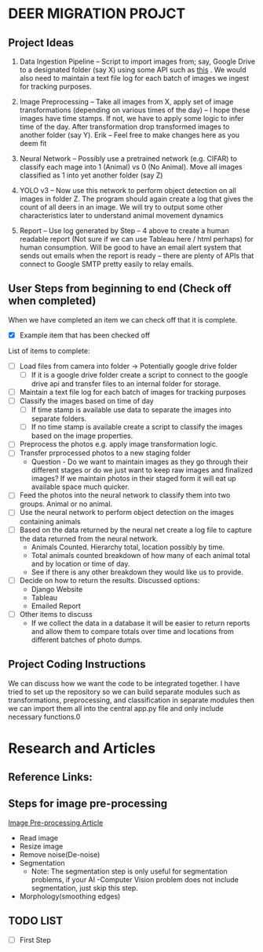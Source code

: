 # DEER MIGRATION PROJCT

## Project Ideas
1. Data Ingestion Pipeline – Script to import images from; say, Google Drive to a designated folder (say X) using some 
API such as [this](https://developers.google.com/drive/api/v3/manage-downloads) . We would also need to maintain a text 
file log for each batch of images we ingest for tracking purposes.

2. Image Preprocessing – Take all images from X, apply set of image transformations (depending on various times of the 
day) – I hope these images have time stamps. If not, we have to apply some logic to infer time of the day. After 
transformation drop transformed images to another folder (say Y). Erik – Feel free to make changes here as you deem fit

3. Neural Network – Possibly use a pretrained network (e.g. CIFAR) to classify each mage into 1 (Animal) vs 0 
(No Animal). Move all images classified as 1 into yet another folder (say Z)

4. YOLO v3 – Now use this network to perform object detection on all images in folder Z. The program should again create
 a log that gives the count of all deers in an image. We will try to output some other characteristics later to 
 understand animal movement dynamics
 
 5. Report – Use log generated by Step – 4 above to create a human readable report (Not sure if we can use Tableau 
 here / html perhaps) for human consumption. Will be good to have an email alert system that sends out emails when the 
 report is ready – there are plenty of APIs that connect to Google SMTP pretty easily to relay emails.
 

## User Steps from beginning to end (Check off when completed)
When we have completed an item we can check off that it is complete.   
-[x] Example item that has been checked off

List of items to complete:
-[ ] Load files from camera into folder &rarr; Potentially google drive folder
    -[ ] If it is a google drive folder create a script to connect to the google drive api and transfer files to an
    internal folder for storage.
-[ ] Maintain a text file log for each batch of images for tracking purposes
-[ ] Classify the images based on time of day
    -[ ] If time stamp is available use data to separate the images into separate folders.
    -[ ] If no time stamp is available create a script to classify the images based on the image properties.
-[ ] Preprocess the photos e.g. apply image transformation logic.
-[ ] Transfer prprocessed photos to a new staging folder
    * Question - Do we want to maintain images as they go through their different stages or do we just want to keep
    raw images and finalized images? If we maintain photos in their staged form it will eat up available space much quicker.
-[ ] Feed the photos into the neural network to classify them into two groups. Animal or no animal.
-[ ] Use the neural network to perform object detection on the images containing animals
-[ ] Based on the data returned by the neural net create a log file to capture the data returned from the neural 
network. 
    * Animals Counted. Hierarchy total, location possibly by time.
    * Total animals counted breakdown of how many of each animal total and by location or time of day.
    * See if there is any other breakdown they would like us to provide.
-[ ] Decide on how to return the results. Discussed options:
    * Django Website
    * Tableau
    * Emailed Report
-[ ] Other items to discuss
    * If we collect the data in a database it will be easier to return reports and allow them to compare totals over
    time and locations from different batches of photo dumps.

## Project Coding Instructions
We can discuss how we want the code to be integrated together. I have tried to set up the repository so we can build
separate modules such as transformations, preprocessing, and classification in separate modules then we can import them
all into the central app.py file and only include necessary functions.0 

# Research and Articles
## Reference Links:
## Steps for image pre-processing
[Image Pre-processing Article](https://towardsdatascience.com/image-pre-processing-c1aec0be3edf)  
* Read image
* Resize image
* Remove noise(De-noise)
* Segmentation  
    * Note: The segmentation step is only useful for segmentation problems, if your AI -Computer Vision problem does 
    not include segmentation, just skip this step. 
* Morphology(smoothing edges)

## TODO LIST
-[ ] First Step
